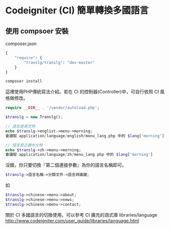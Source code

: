 # Codeigniter (CI) 簡單轉換多國語言

## 使用 compsoer 安裝
composer.json
````php
{
    "require": {
        "translg/translg": "dev-master"
    }
}
````

````cmd
composer install
````

這裡使用PHP傳統寫法介紹。若在 CI 的控制器(Controller)中，可自行依照 CI 風格做修改。
````php
require __DIR__ . '/vendor/autoload.php';

$translg = new Translg();

// 語言是英文時
echo $translg->englist->menu->morning;
會讀取 application/language/english/menu_lang.php 中的 $lang['morning'] 

// 語言是正體中文時
echo $translg->zh->menu->morning; 
會讀取 application/language/zh/menu_lang.php 中的 $lang['morning'] 
````

沒錯，你只要切換『第二個連接參數』為你的語言名稱即可。
````php
$translg->語言名稱->分類文件->語言辨識鍵;
````
如
````php
$translg->chinese->menu->about;
$translg->chinese->menu->news;
$translg->chinese->menu->contact;
````


關於 CI 多國語言的切換使用，可以參考 CI 擴充的涵式庫 libraries/language 
http://www.codeigniter.com/user_guide/libraries/language.html

